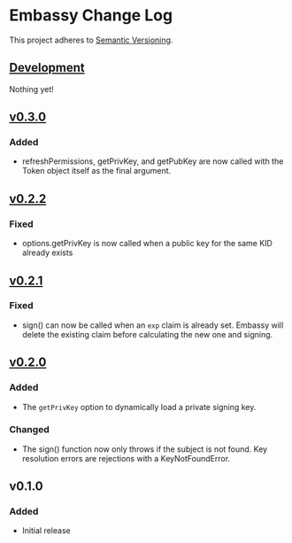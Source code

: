 # Embassy Change Log
This project adheres to [Semantic Versioning](http://semver.org/).

## [Development]
Nothing yet!

## [v0.3.0]
### Added
- refreshPermissions, getPrivKey, and getPubKey are now called with the Token object itself as the final argument.

## [v0.2.2]
### Fixed
- options.getPrivKey is now called when a public key for the same KID already exists

## [v0.2.1]
### Fixed
- sign() can now be called when an `exp` claim is already set. Embassy will delete the existing claim before calculating the new one and signing.

## [v0.2.0]
### Added
- The `getPrivKey` option to dynamically load a private signing key.

### Changed
- The sign() function now only throws if the subject is not found. Key resolution errors are rejections with a KeyNotFoundError.

## v0.1.0
### Added
- Initial release

[Development]: https://github.com/TomFrost/Squiss/compare/v0.3.0...HEAD
[v0.3.0]: https://github.com/TomFrost/Squiss/compare/v0.2.2...v0.3.0
[v0.2.2]: https://github.com/TomFrost/Squiss/compare/v0.2.1...v0.2.2
[v0.2.1]: https://github.com/TomFrost/Squiss/compare/v0.2.0...v0.2.1
[v0.2.0]: https://github.com/TomFrost/Squiss/compare/v0.1.0...v0.2.0
